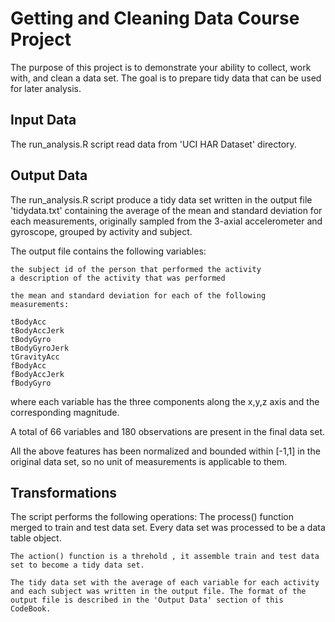 
# Getting and Cleaning Data Course Project

The purpose of this project is to demonstrate your ability to collect, work with, and clean a data set. The goal is to prepare tidy data that can be used for later analysis. 

## Input Data
The run_analysis.R script read data from 'UCI HAR Dataset' directory.

## Output Data
The run_analysis.R script produce a tidy data set written in the output file 'tidydata.txt' containing the average of the mean and standard deviation for each measurements, originally sampled from the 3-axial accelerometer and gyroscope, grouped by activity and subject.

The output file contains the following variables:

    the subject id of the person that performed the activity
    a description of the activity that was performed

    the mean and standard deviation for each of the following measurements:

    tBodyAcc
    tBodyAccJerk
    tBodyGyro
    tBodyGyroJerk
    tGravityAcc
    fBodyAcc
    fBodyAccJerk
    fBodyGyro

where each variable has the three components along the x,y,z axis and the corresponding magnitude.

A total of 66 variables  and 180 observations are present in the final data set.

All the above features has been normalized and bounded within [-1,1] in the original data set, so no unit of measurements is applicable to them.

## Transformations

The script performs the following operations:
    The process() function merged to train and test data set. Every data set was processed to be a data table object.
    
    The action() function is a threhold , it assemble train and test data set to become a tidy data set. 
    
    The tidy data set with the average of each variable for each activity and each subject was written in the output file. The format of the output file is described in the 'Output Data' section of this CodeBook.     
